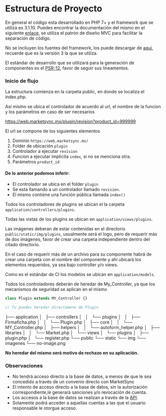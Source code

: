 # Estructura de Proyecto

En general el código esta desarrollado en PHP 7+ y el framework que se utiliza es 3.1.10. Puedes encontrar la documentación del mismo en el siguiente [enlace](https://codeigniter.com/user_guide/), se utiliza el patrón de diseño MVC para facilitar la separación de código.

No se incliuyen los fuentes del framework, los puede descargar de [aquí](https://codeigniter.com/download), recuerde que es la versión 3 la que se utiliza.

El estándar de desarrollo que se utilizará para la generación de componentes es el [PSR-12](https://www.php-fig.org/psr/psr-12/), favor de seguir sus lineamentos.

### Inicio de flujo
La estructura comienza en la carpeta public, en donde se localiza el index.php.

Así mismo se ubica el controlador de acuerdo al url, el nombre de la funcion y los parámetros en caso de ser necesarios

https://web.marketsync.mx/plugin/revision?product_id=999999

El url se compone de los siguientes elementos
1. Dominio `https://web.marketsync.mx/`
2. Folder de ubicación `plugin`
3. Controlador a ejecutar `revision`
4. Funcion a ejecutar implicita `index`, si no se menciona otra.
5. Parámetros `product_id`

#### De lo anterior podemos inferir:

- El controlador se ubica en el folder `plugin`
- Se esta llamando a un controlador llamado `revision`.
- El mismo contiene una función pública llamada `index()`

Todos los controladores de plugins se ubican el la carpeta `application/controllers/plugins`.

Todas las vistas de los plugins se ubican en `application/views/plugins`.

Las imágenes deberan de estar contenidas en el directorio `public/static/img/plugins`, usualmente será el logo, pero de requerir más de dos imágenes, favor de crear una carpeta independiente dentro del citado directorio.

En el caso de requerir más de un archivo para su componente habrá de crear una carpeta con el nombre del componente y ahí ubicará los elementos requeridos, ya sea bajo controller y/o views.

Como es el estándar de CI los modelos se ubican en `application/models`.

Todos los controladores deberán de heredar de My_Controller, ya que los mecanismos de seguridad se aplican en el mismo

```php
class Plugin extends MY_Controller {}

// Tu puedes heredar directamene de Plugin

```
├── application
│   ├── controllers
│   │   └── plugins
│   │       ├── Firmaficha.php
│   │       └── Plugin.php
│   ├── core
│   │   └── MY_Controller.php
│   ├── helpers
│   │   └── autoform_helper.php
│   ├── libraries
│   │   └── Market.php
│   └── views
│       └── plugins
│           ├── plugin.php
│           └── register.php
└── public
    └── static
        └── img
            └── imagenes
                └── no-image.png
                
**No heredar del mismo será motivo de rechazo en su aplicación.**

### Observaciones
- No tendrá acceso directo a la base de datos, a menos de que le sea concedido a través de un convenio directo con MarketSync
- El intento de acceso directo a la base de datos, sin la autorización correspondiente,le generará sanciones y/o revocación de cuenta.
- Los accesos a la base de datos se realizan a través de la [API](https://github.com/hvalles/marketsync).
- Solamente podrá acceder a aquellas cuentas a las que el usuario responsable le otorgue acceso.

